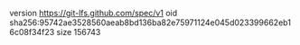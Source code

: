 version https://git-lfs.github.com/spec/v1
oid sha256:95742ae3528560aeab8bd136ba82e75971124e045d023399662eb16c08f34f23
size 156743
